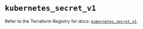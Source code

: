 # `kubernetes_secret_v1`

Refer to the Terraform Registry for docs: [`kubernetes_secret_v1`](https://registry.terraform.io/providers/hashicorp/kubernetes/2.33.0/docs/resources/secret_v1).
